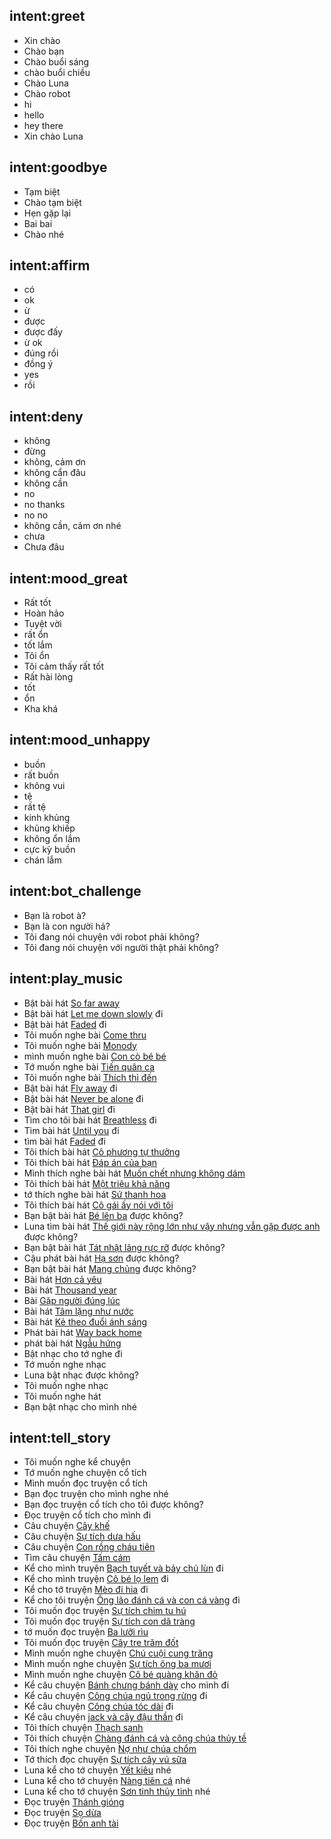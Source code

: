 ## intent:greet
- Xin chào
- Chào bạn
- Chào buổi sáng
- chào buổi chiều
- Chào Luna
- Chào robot
- hi
- hello
- hey there
- Xin chào Luna

## intent:goodbye
- Tạm biệt
- Chào tạm biệt
- Hẹn gặp lại
- Bai bai
- Chào nhé

## intent:affirm
- có
- ok
- ừ
- được
- được đấy
- ừ ok
- đúng rồi
- đồng ý
- yes
- rồi

## intent:deny
- không
- đừng
- không, cảm ơn
- không cẩn đâu
- không cần
- no
- no thanks
- no no
- không cần, cảm ơn nhé
- chưa
- Chưa đâu

## intent:mood_great
- Rất tốt
- Hoàn hảo
- Tuyệt vời
- rất ổn
- tốt lắm
- Tôi ổn
- Tôi cảm thấy rất tốt
- Rất hài lòng
- tốt
- ổn
- Kha khá

## intent:mood_unhappy
- buồn
- rất buồn
- không vui
- tệ
- rất tệ
- kinh khủng
- khủng khiếp
- không ổn lắm
- cực kỳ buồn
- chán lắm

## intent:bot_challenge
- Bạn là robot à?
- Bạn là con người hả?
- Tôi đang nói chuyện với robot phải không?
- Tôi đang nói chuyện với người thật phải không?

## intent:play_music
- Bật bài hát [So far away](song)
- Bật bài hát [Let me down slowly](song) đi
- Bật bài hát [Faded](song) đi
- Tôi muốn nghe bài [Come thru](song)
- Tôi muốn nghe bài [Monody](song)
- mình muốn nghe bài [Con cò bé bé](song)
- Tớ muốn nghe bài [Tiến quân ca](song)
- Tôi muốn nghe bài [Thích thì đến](song)
- Bật bài hát [Fly away](song) đi
- Bật bài hát [Never be alone](song) đi
- Bật bài hát [That girl](song) đi
- Tìm cho tôi bài hát [Breathless](song) đi
- Tìm bài hát [Until you](song) đi
- tìm bài hát [Faded](song) đi
- Tôi thích bài hát [Cô phương tự thưởng](song)
- Tôi thích bài hát [Đáp án của bạn](song)
- Mình thích nghe bài hát [Muốn chết nhưng không dám](song)
- Tôi thích bài hát [Một triệu khả năng](song)
- tớ thích nghe bài hát [Sứ thanh hoa](song)
- Tôi thích bài hát [Cô gái ấy nói với tôi](song)
- Bạn bật bài hát [Bé lên ba](song) được không?
- Luna tìm bài hát [Thế giới này rộng lớn như vậy nhưng vẫn gặp được anh](song) được không?
- Bạn bật bài hát [Tát nhật lãng rực rỡ](song) được không?
- Cậu phát bài hát [Hạ sơn](song) được không?
- Bạn bật bài hát [Mang chủng](song) được không?
- Bài hát [Hơn cả yêu](song)
- Bài hát [Thousand year](song)
- Bài [Gặp người đúng lúc](song)
- Bài hát [Tâm lặng như nước](song)
- Bài hát [Kẻ theo đuổi ánh sáng](song)
- Phát bài hát [Way back home](song)
- phát bài hát [Ngẫu hứng](song)
- Bật nhạc cho tớ nghe đi
- Tớ muốn nghe nhạc
- Luna bật nhạc được không?
- Tôi muốn nghe nhạc
- Tôi muốn nghe hát
- Bạn bật nhạc cho mình nhé

## intent:tell_story
- Tôi muốn nghe kể chuyện
- Tớ muốn nghe chuyện cổ tích
- Mình muốn đọc truyện cổ tích
- Bạn đọc truyện cho mình nghe nhé
- Bạn đọc truyện cổ tích cho tôi được không?
- Đọc truyện cổ tích cho mình đi
- Câu chuyện [Cây khế](story)
- Câu chuyện [Sự tích dưa hấu](story)
- Câu chuyện [Con rồng cháu tiên](story)
- Tìm câu chuyện [Tấm cám](story)
- Kể cho mình truyện [Bạch tuyết và bảy chú lùn](story) đi
- Kể cho mình truyện [Cô bé lọ lem](story) đi
- Kể cho tớ truyện [Mèo đi hia](story) đi
- Kể cho tôi truyện [Ông lão đánh cá và con cá vàng](story) đi
- Tôi muốn đọc truyện [Sự tích chim tu hú](story)
- Tôi muốn đọc truyện [Sự tích con dã tràng](story)
- tớ muốn đọc truyện [Ba lưỡi rìu](story)
- Tôi muốn đọc truyện [Cây tre trăm đốt](story)
- Mình muốn nghe chuyện [Chú cuội cung trăng](story)
- Mình muốn nghe chuyện [Sự tích ông ba mươi](story)
- Mình muốn nghe chuyện [Cô bé quàng khăn đỏ](story)
- Kể câu chuyện [Bánh chưng bánh dày](story) cho mình đi
- Kể câu chuyện [Công chúa ngủ trong rừng](story) đi
- Kể câu chuyện [Công chúa tóc dài](story) đi
- Kể câu chuyện [jack và cây đậu thần](story) đi
- Tôi thích chuyện [Thạch sanh](story)
- Tôi thích chuyện [Chàng đánh cá và công chúa thủy tề](story)
- Tôi thích nghe chuyện [Nợ như chúa chổm](story)
- Tớ thích đọc chuyện [Sự tích cây vú sữa](story)
- Luna kể cho tớ chuyện [Yết kiêu](story) nhé
- Luna kể cho tớ chuyện [Nàng tiên cá](story) nhé
- Luna kể cho tớ chuyện [Sơn tinh thủy tinh](story) nhé
- Đọc truyện [Thánh gióng](story)
- Đọc truyện [Sọ dừa](story)
- Đọc truyện [Bốn anh tài](story)
